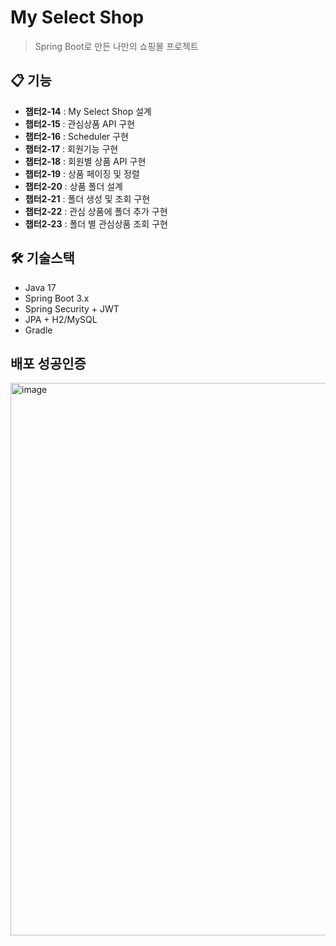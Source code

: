 # My Select Shop

> Spring Boot로 만든 나만의 쇼핑몰 프로젝트

## 📋 기능

- **챕터2-14** : My Select Shop 설계
- **챕터2-15** : 관심상품 API 구현
- **챕터2-16** : Scheduler 구현
- **챕터2-17** : 회원기능 구현
- **챕터2-18** : 회원별 상품 API 구현
- **챕터2-19** : 상품 페이징 및 정렬
- **챕터2-20** : 상품 폴더 설계
- **챕터2-21** : 폴더 생성 및 조회 구현
- **챕터2-22** : 관심 상품에 폴더 추가 구현
- **챕터2-23** : 폴더 별 관심상품 조회 구현

## 🛠 기술스택

- Java 17
- Spring Boot 3.x
- Spring Security + JWT
- JPA + H2/MySQL
- Gradle


## 배포 성공인증
<img width="1380" height="884" alt="image" src="https://github.com/user-attachments/assets/adfacadc-5549-4f32-8696-37dd1a1b6314" />
